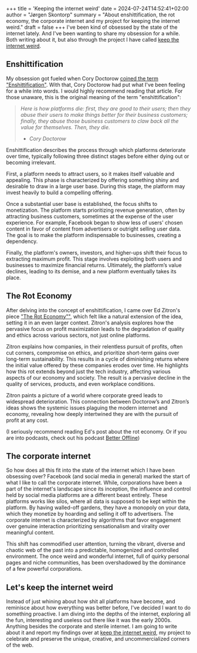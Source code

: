 +++
title = 'Keeping the internet weird'
date = 2024-07-24T14:52:41+02:00
author = "Jørgen Skontorp"
summary = "About enshittification, the rot economy, the corporate internet and my project for keeping the internet weird."
draft = false
+++
I've been kind of obsessed by the state of the internet lately. And I've been wanting to share my obsession for a while. Both writing about it, but also through the project I have called [keep the internet weird](/weird/).

## Enshittification
My obsession got fueled when Cory Doctorow [coined the term "Enshittification"](https://pluralistic.net/2023/01/21/potemkin-ai/#hey-guys). With that, Cory Doctorow had put what I've been feeling for a while into words. I would highly recommend reading that article. For those unaware, this is the original meaning of the term "enshittification":

> *Here is how platforms die: first, they are good to their users; then they abuse their users to make things better for their business customers; finally, they abuse those business customers to claw back all the value for themselves. Then, they die.*
> - <cite>*Cory Doctorow*</cite>

Enshittification describes the process through which platforms deteriorate over time, typically following three distinct stages before either dying out or becoming irrelevant.

First, a platform needs to attract users, so it makes itself valuable and appealing. This phase is characterized by offering something shiny and desirable to draw in a large user base. During this stage, the platform may invest heavily to build a compelling offering.

Once a substantial user base is established, the focus shifts to monetization. The platform starts prioritizing revenue generation, often by attracting business customers, sometimes at the expense of the user experience. For example, Facebook began to show less of users' chosen content in favor of content from advertisers or outright selling user data. The goal is to make the platform indispensable to businesses, creating a dependency.

Finally, the platform's owners, investors, and higher-ups shift their focus to extracting maximum profit. This stage involves exploiting both users and businesses to maximize financial returns. Ultimately, the platform’s value declines, leading to its demise, and a new platform eventually takes its place.

## The Rot Economy
After delving into the concept of enshittification, I came over Ed Zitron's piece ["The Rot Economy""](https://www.wheresyoured.at/the-rot-economy/), which felt like a natural extension of the idea, setting it in an even larger context. Zitron's analysis explores how the pervasive focus on profit maximization leads to the degradation of quality and ethics across various sectors, not just online platforms.

Zitron explains how companies, in their relentless pursuit of profits, often cut corners, compromise on ethics, and prioritize short-term gains over long-term sustainability. This results in a cycle of diminishing returns where the initial value offered by these companies erodes over time. He highlights how this rot extends beyond just the tech industry, affecting various aspects of our economy and society. The result is a pervasive decline in the quality of services, products, and even workplace conditions.

Zitron paints a picture of a world where corporate greed leads to widespread deterioration. This connection between Doctorow’s and Zitron’s ideas shows the systemic issues plaguing the modern internet and economy, revealing how deeply intertwined they are with the pursuit of profit at any cost.

(I seriously recommend reading Ed's post about the rot economy. Or if you are into podcasts, check out his podcast [Better Offline](https://www.betteroffline.com/))

## The corporate internet
So how does all this fit into the state of the internet which I have been obsessing over? Facebook (and social media in general) marked the start of what I like to call the corporate internet. While, corporations have been a part of the internet's landscape since its inception, the influence and control held by social media platforms are a different beast entirely. These platforms works like silos, where all data is supposed to be kept within the platform. By having walled-off gardens, they have a monopoly on your data, which they monetize by hoarding and selling it off to advertisers. The corporate internet is characterized by algorithms that favor engagement over genuine interaction  prioritizing sensationalism and virality over meaningful content.

This shift has commodified user attention, turning the vibrant, diverse and chaotic web of the past into a predictable, homogenized and controlled environment. The once weird and wonderful internet, full of quirky personal pages and niche communities, has been overshadowed by the dominance of a few powerful corporations.

## Let's keep the internet weird
Instead of just whining about how shit all platforms have become, and reminisce about how everything was better before, I've decided I want to do something proactive. I am diving into the depths of the internet, exploring all the fun, interesting and useless out there like it was the early 2000s. Anything besides the corporate and sterile internet. I am going to write about it and report my findings over at [keep the internet weird](/weird/), my project to celebrate and preserve the unique, creative, and uncommercialized corners of the web.
